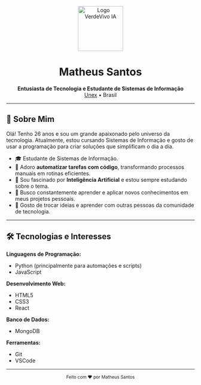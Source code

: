 <div align="center">
  <img src="https://user-images.githubusercontent.com/624760/236682073-2e2e6e2d-5e7e-4e6e-9b7d-6e4e6e2e6e2e.png" width="120" alt="Logo VerdeVivo IA"/>
  <h1>Matheus Santos</h1>
  <p>
    <b>Entusiasta de Tecnologia e Estudante de Sistemas de Informação</b><br>
    <a href="https://unex.edu.br">Unex</a> • Brasil
  </p>
</div>

---

## 👋 Sobre Mim

Olá! Tenho 26 anos e sou um grande apaixonado pelo universo da tecnologia. Atualmente, estou cursando Sistemas de Informação e gosto de usar a programação para criar soluções que simplificam o dia a dia.

- 🎓 Estudante de Sistemas de Informação.
- 🤖 Adoro **automatizar tarefas com código**, transformando processos manuais em rotinas eficientes.
- 🧠 Sou fascinado por **Inteligência Artificial** e estou sempre estudando sobre o tema.
- 🌱 Busco constantemente aprender e aplicar novos conhecimentos em meus projetos pessoais.
- 💬 Gosto de trocar ideias e aprender com outras pessoas da comunidade de tecnologia.

---

## 🛠️ Tecnologias e Interesses

**Linguagens de Programação:**
- Python (principalmente para automações e scripts)
- JavaScript

**Desenvolvimento Web:**
- HTML5
- CSS3
- React

**Banco de Dados:**
- MongoDB

**Ferramentas:**
- Git
- VSCode

---

<div align="center">
  <sub>Feito com ❤️ por Matheus Santos</sub>
</div>
